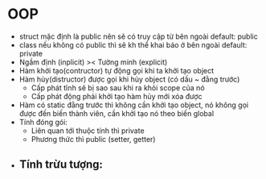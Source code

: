 # OOP

- struct mặc định là public nên sẽ có truy cập từ bên ngoài default: public
- class nếu không có public thì sẽ kh thể khai báo ở bên ngoài default: private
- Ngầm định (inplicit) >< Tường minh (explicit)
- Hàm khởi tạo(contructor) tự động gọi khi ta khởi tạo object
- Hàm hủy(distructor) được gọi khi hủy object (có dấu ~ đằng trước)
  - Cấp phát tĩnh sẽ bị sao sau khi ra khỏi scope của nó
  - Cấp phát động phải khởi tạo hàm hủy mới xóa được
- Hàm có static đằng trước thì không cần khởi tạo object, nó không gọi được đến biến thành viên, cần khởi tạo nó theo biến global
- Tính đóng gói:
  - Liên quan tới thuộc tính thì private
  - Phương thức thì public (setter, getter)
- Tính trừu tượng:
  - 